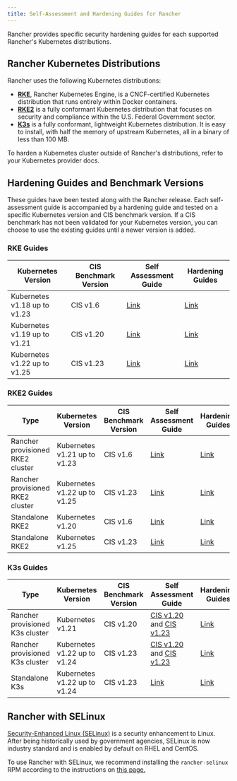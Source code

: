 ```yaml
---
title: Self-Assessment and Hardening Guides for Rancher
---
```


Rancher provides specific security hardening guides for each supported Rancher's Kubernetes distributions.


## Rancher Kubernetes Distributions

Rancher uses the following Kubernetes distributions:

- [**RKE**](https://rancher.com/docs/rke/latest/en/), Rancher Kubernetes Engine, is a CNCF-certified Kubernetes distribution that runs entirely within Docker containers.
- [**RKE2**](https://docs.rke2.io/) is a fully conformant Kubernetes distribution that focuses on security and compliance within the U.S. Federal Government sector.
- [**K3s**](https://docs.k3s.io/) is a fully conformant, lightweight Kubernetes distribution. It is easy to install, with half the memory of upstream Kubernetes, all in a binary of less than 100 MB.

To harden a Kubernetes cluster outside of Rancher's distributions, refer to your Kubernetes provider docs.

## Hardening Guides and Benchmark Versions

These guides have been tested along with the Rancher release. Each self-assessment guide is accompanied by a hardening guide and tested on a specific Kubernetes version and CIS benchmark version. If a CIS benchmark has not been validated for your Kubernetes version, you can choose to use the existing guides until a newer version is added.

### RKE Guides

| Kubernetes Version           | CIS Benchmark Version | Self Assessment Guide                                                                                                | Hardening Guides                                                                      |
|------------------------------|-----------------------|----------------------------------------------------------------------------------------------------------------------|---------------------------------------------------------------------------------------|
| Kubernetes v1.18 up to v1.23 | CIS v1.6              | [Link](../reference-guides/rancher-security/hardening-guides/rke1-self-assessment-guide-with-cis-v1.6-benchmark.md)  | [Link](../reference-guides/rancher-security/hardening-guides/rke1-hardening-guide.md) |
| Kubernetes v1.19 up to v1.21 | CIS v1.20             | [Link](../reference-guides/rancher-security/hardening-guides/rke1-self-assessment-guide-with-cis-v1.20-benchmark.md) | [Link](../reference-guides/rancher-security/hardening-guides/rke1-hardening-guide.md) |
| Kubernetes v1.22 up to v1.25 | CIS v1.23             | [Link](../reference-guides/rancher-security/hardening-guides/rke1-self-assessment-guide-with-cis-v1.23-k8s-v1.24.md) | [Link](../reference-guides/rancher-security/hardening-guides/rke1-hardening-guide.md) |


### RKE2 Guides

| Type                             | Kubernetes Version           | CIS Benchmark Version | Self Assessment Guide                                                                                                | Hardening Guides                                                                                               |
|----------------------------------|------------------------------|-----------------------|----------------------------------------------------------------------------------------------------------------------|----------------------------------------------------------------------------------------------------------------|
| Rancher provisioned RKE2 cluster | Kubernetes v1.21 up to v1.23 | CIS v1.6              | [Link](../reference-guides/rancher-security/hardening-guides/rke2-self-assessment-guide-with-cis-v1.6-benchmark.md)  | [Link](../reference-guides/rancher-security/hardening-guides/rke2-hardening-guide.md)                          |
| Rancher provisioned RKE2 cluster | Kubernetes v1.22 up to v1.25 | CIS v1.23             | [Link](../reference-guides/rancher-security/hardening-guides/rke2-self-assessment-guide-with-cis-v1.23-benchmark.md) | [Link](../reference-guides/rancher-security/hardening-guides/rke2-hardening-guide-with-cis-v1.23-benchmark.md) |
| Standalone RKE2                  | Kubernetes v1.20             | CIS v1.6              | [Link](https://docs.rke2.io/security/cis_self_assessment16/)                                                         | [Link](https://docs.rke2.io/security/hardening_guide/)                                                         |
| Standalone RKE2                  | Kubernetes v1.25             | CIS v1.23             | [Link](https://docs.rke2.io/security/cis_self_assessment123/)                                                        | [Link](https://docs.rke2.io/security/hardening_guide/)                                                         |

### K3s Guides

| Type                            | Kubernetes Version           | CIS Benchmark Version | Self Assessment Guide                                                                                                                                                                                                                                 | Hardening Guides                                                                     |
|---------------------------------|------------------------------|-----------------------|-------------------------------------------------------------------------------------------------------------------------------------------------------------------------------------------------------------------------------------------------------|--------------------------------------------------------------------------------------|
| Rancher provisioned K3s cluster | Kubernetes v1.21             | CIS v1.20             | [CIS v1.20](../reference-guides/rancher-security/hardening-guides/k3s-self-assessment-guide-with-cis-v1.20-benchmark.md) and [CIS v1.23](../reference-guides/rancher-security/hardening-guides/k3s-self-assessment-guide-with-cis-v1.23-k8s-v1.23.md) | [Link](../reference-guides/rancher-security/hardening-guides/k3s-hardening-guide.md) |
| Rancher provisioned K3s cluster | Kubernetes v1.22 up to v1.24 | CIS v1.23             | [CIS v1.20](../reference-guides/rancher-security/hardening-guides/k3s-self-assessment-guide-with-cis-v1.20-benchmark.md) and [CIS v1.23](../reference-guides/rancher-security/hardening-guides/k3s-self-assessment-guide-with-cis-v1.23-k8s-v1.23.md) | [Link](../reference-guides/rancher-security/hardening-guides/k3s-hardening-guide.md) |
| Standalone K3s                  | Kubernetes v1.22 up to v1.24 | CIS v1.23             | [Link](https://docs.k3s.io/security/self-assessment)                                                                                                                                                                                                  | [Link](https://docs.k3s.io/security/hardening-guide)                                 |

## Rancher with SELinux

[Security-Enhanced Linux (SELinux)](https://en.wikipedia.org/wiki/Security-Enhanced_Linux) is a security enhancement to Linux. After being historically used by government agencies, SELinux is now industry standard and is enabled by default on RHEL and CentOS.

To use Rancher with SELinux, we recommend installing the `rancher-selinux` RPM according to the instructions on [this page.](selinux-rpm.md#installing-the-rancher-selinux-rpm)
